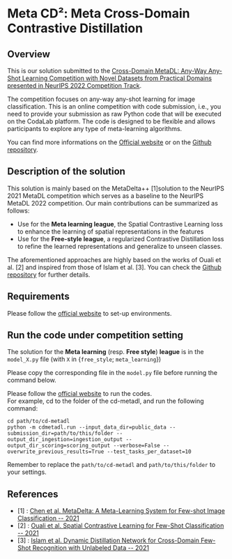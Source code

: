 # Meta CD²: Meta Cross-Domain Contrastive Distillation

## Overview 

This is our solution submitted to the [Cross-Domain MetaDL: Any-Way Any-Shot Learning Competition with Novel Datasets from Practical Domains presented in NeurIPS 2022 Competition Track](https://neurips.cc/Conferences/2022/CompetitionTrack).   

The competition focuses on any-way any-shot learning for image classification. This is an online competition with code submission, i.e., you need to provide your submission as raw Python code that will be executed on the CodaLab platform. The code is designed to be flexible and allows participants to explore any type of meta-learning algorithms.

You can find more informations on the [Official website](https://metalearning.chalearn.org/) or on the [Github repository](https://github.com/DustinCarrion/cd-metadl).

## Description of the solution

This solution is mainly based on the MetaDelta++ [1]solution to the NeurIPS 2021 MetaDL competition which serves as a baseline to the NeurIPS MetaDL 2022 competition. Our main contributions can be summarized as follows:
 - Use for the **Meta learning league**, the Spatial Contrastive Learning loss to enhance the learning of spatial representations in the features
 - Use for the **Free-style league**, a regularized Contrastive Distillation loss to refine the learned representations and generalize to unseen classes.

The aforementioned approaches are highly based on the works of Ouali et al. [2] and inspired from those of Islam et al. [3]. You can check the [Github repository](https://github.com/yassouali/SCL) for further details.

## Requirements

Please follow the [official website](https://github.com/DustinCarrion/cd-metadl/tree/8c6128120ab8aac331c958b2965d42747d9dbdeb) to set-up environments.  

## Run the code under competition setting

The solution for the **Meta learning** (resp. **Free style**) **league** is in the `model_X.py` file (with `X` in {`free_style`; `meta_learning`})

Please copy the corresponding file in the `model.py` file before running the command below.

Please follow the [official website](https://github.com/DustinCarrion/cd-metadl/tree/8c6128120ab8aac331c958b2965d42747d9dbdeb) to run the codes.  
For example, cd to the folder of the cd-metadl, and run the following command:
```
cd path/to/cd-metadl
python -m cdmetadl.run --input_data_dir=public_data --submission_dir=path/to/this/folder --output_dir_ingestion=ingestion_output --output_dir_scoring=scoring_output --verbose=False --overwrite_previous_results=True --test_tasks_per_dataset=10
```

Remember to replace the `path/to/cd-metadl` and `path/to/this/folder` to your settings.

## References

- [1] : [Chen et al. MetaDelta: A Meta-Learning System for Few-shot Image Classification -- 2021](https://arxiv.org/abs/2102.10744)
- [2] : [Ouali et al. Spatial Contrastive Learning for Few-Shot Classification -- 2021](https://arxiv.org/abs/2012.13831)
- [3] : [Islam et al. Dynamic Distillation Network for Cross-Domain Few-Shot Recognition with Unlabeled Data -- 2021](https://arxiv.org/abs/2106.07807)
